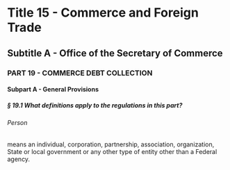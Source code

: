 
# Title 15 - Commerce and Foreign Trade
## Subtitle A - Office of the Secretary of Commerce
### PART 19 - COMMERCE DEBT COLLECTION
#### Subpart A - General Provisions
##### § 19.1 What definitions apply to the regulations in this part?
###### Person

means an individual, corporation, partnership, association, organization, State or local government or any other type of entity other than a Federal agency.
